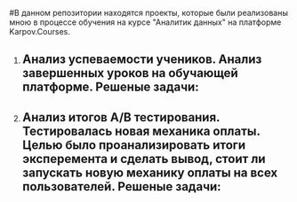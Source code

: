 #В данном репозитории находятся проекты, которые были реализованы мною в процессе обучения на курсе "Аналитик данных" на платформе Karpov.Courses.

1. Анализ успеваемости учеников.
   Анализ завершенных уроков на обучающей платформе.
   Решеные задачи:
   - 

     
3. Анализ итогов A/B тестирования.
   Тестировалась новая механика оплаты.
   Целью было проанализировать итоги эксперемента и сделать вывод, стоит ли запускать новую механику оплаты на всех пользователей.
   Решеные задачи:
   - 
   
   
